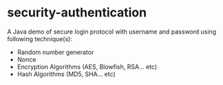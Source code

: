 # security-authentication
A Java demo of secure login protocol with username and password using following technique(s):
- Random number generator
- Nonce
- Encryption Algorithms (AES, Blowfish, RSA… etc)
- Hash Algorithms (MD5, SHA… etc)
